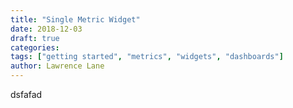 ```yaml
---
title: "Single Metric Widget"
date: 2018-12-03
draft: true
categories:
tags: ["getting started", "metrics", "widgets", "dashboards"]
author: Lawrence Lane
---
```

dsfafad
